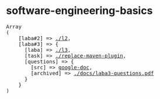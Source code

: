 # software-engineering-basics


<pre>
Array
(
    [laba#2] => <a href="./l2">./l2</a>,
    [laba#3] => {
      [laba] => <a href="https://github.com/brtchkv/pip3/tree/d6335b6078d30b4e6300a5ff7387f5e97ff1b957">./l3</a>,
      [task] => <a href="./replace-maven-plugin">./replace-maven-plugin</a>,
      [questions] => {
        [src] => <a href="https://docs.google.com/document/d/19ndQLOWXtUVSpkZ6vvWBnfyj5fiEBJF2vonss59hxZk">google-doc</a>,
        [archived] => <a href="./docs/laba3-questions.pdf">./docs/laba3-questions.pdf</a>
      }
    }
)
</pre>
